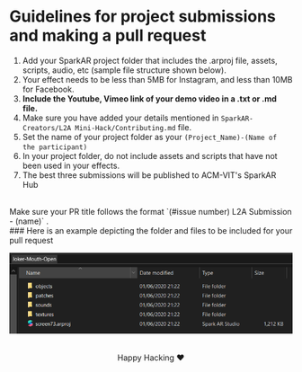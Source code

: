 # Guidelines for project submissions and making a pull request
1. Add your SparkAR project folder that includes the .arproj file, assets, scripts, audio, etc (sample file structure shown below).
2. Your effect needs to be less than 5MB for Instagram, and less than 10MB for Facebook.
3. **Include the Youtube, Vimeo link of your demo video in a .txt or .md file.**
4. Make sure you have added your details mentioned in `SparkAR-Creators/L2A Mini-Hack/Contributing.md` file.
4. Set the name of your project folder as your `(Project_Name)-(Name of the participant)`
5. In your project folder, do not include assets and scripts that have not been used in your effects.
6. The best three submissions will be published to ACM-VIT's SparkAR Hub
<br>
Make sure your PR title follows the format `(#issue number) L2A Submission - (name)` . 
<br>
### Here is an example depicting the folder and files to be included for your pull request

![sample](https://github.com/ACM-VIT/SparkAR-Creators/blob/master/L2A%20Mini-Hack/readme-assets/sample.PNG)
<br><br>
<p align="center"> Happy Hacking ❤️ </p>
  
